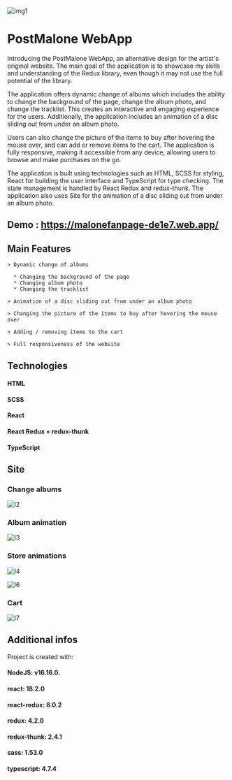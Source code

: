 ![img1](https://user-images.githubusercontent.com/68614652/195952361-0c163732-87e8-43a3-8b31-170288042e7f.png)



# PostMalone WebApp

Introducing the PostMalone WebApp, an alternative design for the artist's original website. The main goal of the application is to showcase my skills and understanding of the Redux library, even though it may not use the full potential of the library.

The application offers dynamic change of albums which includes the ability to change the background of the page, change the album photo, and change the tracklist. This creates an interactive and engaging experience for the users. Additionally, the application includes an animation of a disc sliding out from under an album photo.

Users can also change the picture of the items to buy after hovering the mouse over, and can add or remove items to the cart. The application is fully responsive, making it accessible from any device, allowing users to browse and make purchases on the go.

The application is built using technologies such as HTML, SCSS for styling, React for building the user interface and TypeScript for type checking. The state management is handled by React Redux and redux-thunk. The application also uses Site for the animation of a disc sliding out from under an album photo.

## Demo : https://malonefanpage-de1e7.web.app/

  ## Main Features
    > Dynamic change of albums
    
      * Changing the background of the page
      * Changing album photo
      * Changing the tracklist
      
    > Animation of a disc sliding out from under an album photo
    
    > Changing the picture of the items to buy after hovering the mouse over
    
    > Adding / removing items to the cart
    
    > Full responsiveness of the website
    
## Technologies
#### HTML
#### SCSS
#### React
#### React Redux + redux-thunk
#### TypeScript
      
## Site

### Change albums

![I2](https://user-images.githubusercontent.com/68614652/195955001-2200a949-4054-4170-a049-5984d1c92f4a.png)

### Album animation

![I3](https://user-images.githubusercontent.com/68614652/195955004-337c7fe5-faa2-4e40-92a1-d4842196134b.png)

### Store animations

![I4](https://user-images.githubusercontent.com/68614652/195955020-c4aa6316-acaf-453d-bc4c-2c102569bd9e.png)

![I6](https://user-images.githubusercontent.com/68614652/195955021-36ded648-7fb4-4fe9-a46f-af8d8d19ca6a.png)

### Cart

![I7](https://user-images.githubusercontent.com/68614652/195954998-49b33455-3994-47a7-be53-3258eb176dbe.png)

## Additional infos

Project is created with:

#### NodeJS: v16.16.0.
#### react: 18.2.0
#### react-redux: 8.0.2
#### redux: 4.2.0
#### redux-thunk: 2.4.1
#### sass: 1.53.0
#### typescript: 4.7.4







